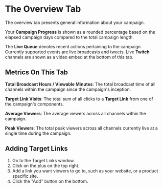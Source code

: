 The Overview Tab
================

The overview tab presents general information about your campaign.

Your **Campaign Progress** is shown as a rounded percentage based on the elapsed campaign days compared to the total campaign length.

The **Live Queue** denotes recent actions pertaining to the campaign. Currently supported events are live broadcasts and tweets. Live **Twitch** channels are shown as a video embed at the bottom of this tab.

## Metrics On This Tab
**Total Broadcast Hours / Viewable Minutes**: The total broadcast time of all channels within the campaign since the campaign's inception.

**Target Link Visits**: The total sum of all clicks to a **Target Link** from one of the campaign's components.

**Average Viewers**: The average viewers across all channels within the campaign.

**Peak Viewers**: The total peak viewers across all channels currently live at a single time during the campaign.

## Adding Target Links

1. Go to the Target Links window.
2. Click on the plus on the top right.
3. Add a link you want viewers to go to, such as your website, or a product specific site.
4. Click the "Add" button on the bottom.
